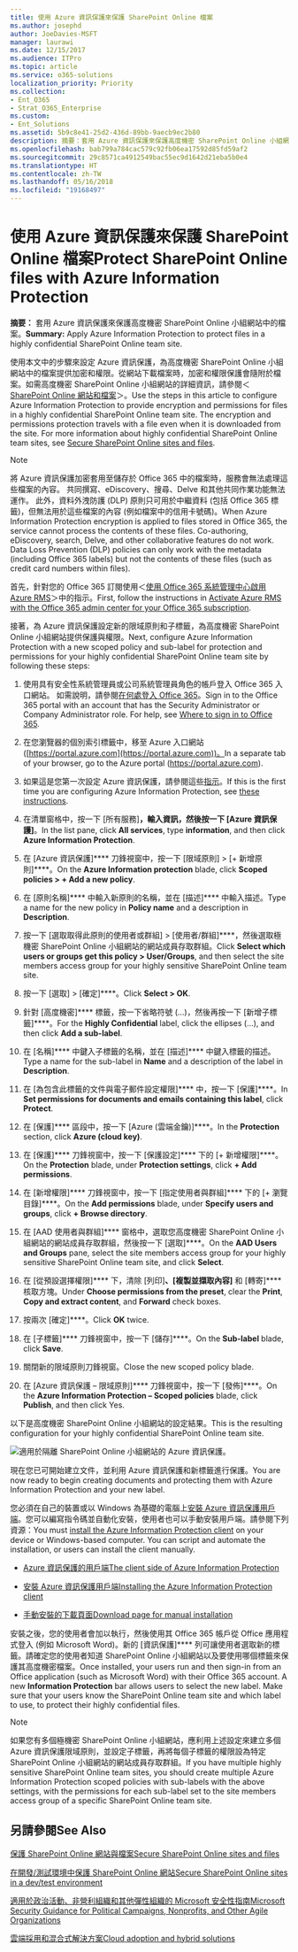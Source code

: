 ```yaml
---
title: 使用 Azure 資訊保護來保護 SharePoint Online 檔案
ms.author: josephd
author: JoeDavies-MSFT
manager: laurawi
ms.date: 12/15/2017
ms.audience: ITPro
ms.topic: article
ms.service: o365-solutions
localization_priority: Priority
ms.collection:
- Ent_O365
- Strat_O365_Enterprise
ms.custom:
- Ent_Solutions
ms.assetid: 5b9c8e41-25d2-436d-89bb-9aecb9ec2b80
description: 摘要：套用 Azure 資訊保護來保護高度機密 SharePoint Online 小組網站中的檔案。
ms.openlocfilehash: bab799a784cac579c92fb06ea17592d85fd59af2
ms.sourcegitcommit: 29c8571ca4912549bac55ec9d1642d21eba5b0e4
ms.translationtype: HT
ms.contentlocale: zh-TW
ms.lasthandoff: 05/16/2018
ms.locfileid: "19168497"
---
```

# <a name="protect-sharepoint-online-files-with-azure-information-protection"></a><span data-ttu-id="077b0-103">使用 Azure 資訊保護來保護 SharePoint Online 檔案</span><span class="sxs-lookup"><span data-stu-id="077b0-103">Protect SharePoint Online files with Azure Information Protection</span></span>

 <span data-ttu-id="077b0-104">**摘要：** 套用 Azure 資訊保護來保護高度機密 SharePoint Online 小組網站中的檔案。</span><span class="sxs-lookup"><span data-stu-id="077b0-104">**Summary:** Apply Azure Information Protection to protect files in a highly confidential SharePoint Online team site.</span></span>
  
<span data-ttu-id="077b0-p101">使用本文中的步驟來設定 Azure 資訊保護，為高度機密 SharePoint Online 小組網站中的檔案提供加密和權限。從網站下載檔案時，加密和權限保護會隨附於檔案。如需高度機密 SharePoint Online 小組網站的詳細資訊，請參閱＜[ SharePoint Online 網站和檔案](secure-sharepoint-online-sites-and-files.md)＞。</span><span class="sxs-lookup"><span data-stu-id="077b0-p101">Use the steps in this article to configure Azure Information Protection to provide encryption and permissions for files in a highly confidential SharePoint Online team site. The encryption and permissions protection travels with a file even when it is downloaded from the site. For more information about highly confidential SharePoint Online team sites, see [Secure SharePoint Online sites and files](secure-sharepoint-online-sites-and-files.md).</span></span>
  
> [!NOTE]
> <span data-ttu-id="077b0-p102">將 Azure 資訊保護加密套用至儲存於 Office 365 中的檔案時，服務會無法處理這些檔案的內容。 共同撰寫、eDiscovery、搜尋、Delve 和其他共同作業功能無法運作。 此外，資料外洩防護 (DLP) 原則只可用於中繼資料 (包括 Office 365 標籤)，但無法用於這些檔案的內容 (例如檔案中的信用卡號碼)。</span><span class="sxs-lookup"><span data-stu-id="077b0-p102">When Azure Information Protection encryption is applied to files stored in Office 365, the service cannot process the contents of these files. Co-authoring, eDiscovery, search, Delve, and other collaborative features do not work. Data Loss Prevention (DLP) policies can only work with the metadata (including Office 365 labels) but not the contents of these files (such as credit card numbers within files).</span></span> 
  
<span data-ttu-id="077b0-111">首先，針對您的 Office 365 訂閱使用＜[使用 Office 365 系統管理中心啟用 Azure RMS](https://docs.microsoft.com/information-protection/deploy-use/activate-office365)＞中的指示。</span><span class="sxs-lookup"><span data-stu-id="077b0-111">First, follow the instructions in [Activate Azure RMS with the Office 365 admin center for your Office 365 subscription](https://docs.microsoft.com/information-protection/deploy-use/activate-office365).</span></span>
  
<span data-ttu-id="077b0-112">接著，為 Azure 資訊保護設定新的限域原則和子標籤，為高度機密 SharePoint Online 小組網站提供保護與權限。</span><span class="sxs-lookup"><span data-stu-id="077b0-112">Next, configure Azure Information Protection with a new scoped policy and sub-label for protection and permissions for your highly confidential SharePoint Online team site by following these steps:</span></span>
  
1. <span data-ttu-id="077b0-p103">使用具有安全性系統管理員或公司系統管理員角色的帳戶登入 Office 365 入口網站。 如需說明，請參閱[在何處登入 Office 365](https://support.office.com/Article/Where-to-sign-in-to-Office-365-e9eb7d51-5430-4929-91ab-6157c5a050b4)。</span><span class="sxs-lookup"><span data-stu-id="077b0-p103">Sign in to the Office 365 portal with an account that has the Security Administrator or Company Administrator role. For help, see [Where to sign in to Office 365](https://support.office.com/Article/Where-to-sign-in-to-Office-365-e9eb7d51-5430-4929-91ab-6157c5a050b4).</span></span>
    
2. <span data-ttu-id="077b0-115">在您瀏覽器的個別索引標籤中，移至 Azure 入口網站 ([https://portal.azure.com](https://portal.azure.com))。</span><span class="sxs-lookup"><span data-stu-id="077b0-115">In a separate tab of your browser, go to the Azure portal (https://portal.azure.com).</span></span>
    
3. <span data-ttu-id="077b0-116">如果這是您第一次設定 Azure 資訊保護，請參閱這些[指示](https://docs.microsoft.com/information-protection/deploy-use/configure-policy#to-access-the-azure-information-protection-blade-for-the-first-time)。</span><span class="sxs-lookup"><span data-stu-id="077b0-116">If this is the first time you are configuring Azure Information Protection, see [these instructions](https://docs.microsoft.com/information-protection/deploy-use/configure-policy#to-access-the-azure-information-protection-blade-for-the-first-time).</span></span>
    
4. <span data-ttu-id="077b0-117">在清單窗格中，按一下 [所有服務]****，輸入**資訊**，然後按一下 [Azure 資訊保護]****。</span><span class="sxs-lookup"><span data-stu-id="077b0-117">In the list pane, click **All services**, type **information**, and then click **Azure Information Protection**.</span></span>
    
5. <span data-ttu-id="077b0-118">在 [Azure 資訊保護]**** 刀鋒視窗中，按一下 [限域原則] > [+ 新增原則]****。</span><span class="sxs-lookup"><span data-stu-id="077b0-118">On the **Azure Information protection** blade, click **Scoped policies > + Add a new policy**.</span></span>
    
6. <span data-ttu-id="077b0-119">在 [原則名稱]**** 中輸入新原則的名稱，並在 [描述]**** 中輸入描述。</span><span class="sxs-lookup"><span data-stu-id="077b0-119">Type a name for the new policy in **Policy name** and a description in **Description**.</span></span>
    
7. <span data-ttu-id="077b0-120">按一下 [選取取得此原則的使用者或群組] > [使用者/群組]****，然後選取極機密 SharePoint Online 小組網站的網站成員存取群組。</span><span class="sxs-lookup"><span data-stu-id="077b0-120">Click **Select which users or groups get this policy > User/Groups**, and then select the site members access group for your highly sensitive SharePoint Online team site.</span></span> 
    
8. <span data-ttu-id="077b0-121">按一下 [選取] > [確定]****。</span><span class="sxs-lookup"><span data-stu-id="077b0-121">Click **Select > OK**.</span></span>
    
9. <span data-ttu-id="077b0-122">針對 [高度機密]**** 標籤，按一下省略符號 (...)，然後再按一下 [新增子標籤]****。</span><span class="sxs-lookup"><span data-stu-id="077b0-122">For the **Highly Confidential** label, click the ellipses (…), and then click **Add a sub-label**.</span></span>
    
10. <span data-ttu-id="077b0-123">在 [名稱]**** 中鍵入子標籤的名稱，並在 [描述]**** 中鍵入標籤的描述。</span><span class="sxs-lookup"><span data-stu-id="077b0-123">Type a name for the sub-label in **Name** and a description of the label in **Description**.</span></span>
    
11. <span data-ttu-id="077b0-124">在 [為包含此標籤的文件與電子郵件設定權限]**** 中，按一下 [保護]****。</span><span class="sxs-lookup"><span data-stu-id="077b0-124">In **Set permissions for documents and emails containing this label**, click **Protect**.</span></span>
    
12. <span data-ttu-id="077b0-125">在 [保護]**** 區段中，按一下 [Azure (雲端金鑰)]****。</span><span class="sxs-lookup"><span data-stu-id="077b0-125">In the **Protection** section, click **Azure (cloud key)**.</span></span>
    
13. <span data-ttu-id="077b0-126">在 [保護]**** 刀鋒視窗中，按一下 [保護設定]**** 下的 [+ 新增權限]****。</span><span class="sxs-lookup"><span data-stu-id="077b0-126">On the **Protection** blade, under **Protection settings**, click **+ Add permissions**.</span></span>
    
14. <span data-ttu-id="077b0-127">在 [新增權限]**** 刀鋒視窗中，按一下 [指定使用者與群組]**** 下的 [+ 瀏覽目錄]****。</span><span class="sxs-lookup"><span data-stu-id="077b0-127">On the **Add permissions** blade, under **Specify users and groups**, click **+ Browse directory**.</span></span>
    
15. <span data-ttu-id="077b0-128">在 [AAD 使用者與群組]**** 窗格中，選取您高度機密 SharePoint Online 小組網站的網站成員存取群組，然後按一下 [選取]****。</span><span class="sxs-lookup"><span data-stu-id="077b0-128">On the **AAD Users and Groups** pane, select the site members access group for your highly sensitive SharePoint Online team site, and click **Select**.</span></span>
    
16. <span data-ttu-id="077b0-129">在 [從預設選擇權限]**** 下，清除 [列印]****、[複製並擷取內容]**** 和 [轉寄]**** 核取方塊。</span><span class="sxs-lookup"><span data-stu-id="077b0-129">Under **Choose permissions from the preset**, clear the **Print**, **Copy and extract content**, and **Forward** check boxes.</span></span>
    
17. <span data-ttu-id="077b0-130">按兩次 [確定]****。</span><span class="sxs-lookup"><span data-stu-id="077b0-130">Click **OK** twice.</span></span>
    
18. <span data-ttu-id="077b0-131">在 [子標籤]**** 刀鋒視窗中，按一下 [儲存]****。</span><span class="sxs-lookup"><span data-stu-id="077b0-131">On the **Sub-label** blade, click **Save**.</span></span>
    
19. <span data-ttu-id="077b0-132">關閉新的限域原則刀鋒視窗。</span><span class="sxs-lookup"><span data-stu-id="077b0-132">Close the new scoped policy blade.</span></span>
    
20. <span data-ttu-id="077b0-133">在 [Azure 資訊保護 – 限域原則]**** 刀鋒視窗中，按一下 [發佈]****。</span><span class="sxs-lookup"><span data-stu-id="077b0-133">On the **Azure Information Protection – Scoped policies** blade, click **Publish**, and then click Yes.</span></span>
    
<span data-ttu-id="077b0-134">以下是高度機密 SharePoint Online 小組網站的設定結果。</span><span class="sxs-lookup"><span data-stu-id="077b0-134">This is the resulting configuration for your highly confidential SharePoint Online team site.</span></span>
  
![適用於隔離 SharePoint Online 小組網站的 Azure 資訊保護。](images/8cc92aa4-e7bc-4c2f-a4a4-3b034b21aebf.png)
  
<span data-ttu-id="077b0-136">現在您已可開始建立文件，並利用 Azure 資訊保護和新標籤進行保護。</span><span class="sxs-lookup"><span data-stu-id="077b0-136">You are now ready to begin creating documents and protecting them with Azure Information Protection and your new label.</span></span>
  
<span data-ttu-id="077b0-p104">您必須在自己的裝置或以 Windows 為基礎的電腦上[安裝 Azure 資訊保護用戶端](https://docs.microsoft.com/information-protection/rms-client/install-client-app)。您可以編寫指令碼並自動化安裝，使用者也可以手動安裝用戶端。請參閱下列資源：</span><span class="sxs-lookup"><span data-stu-id="077b0-p104">You must [install the Azure Information Protection client](https://docs.microsoft.com/information-protection/rms-client/install-client-app) on your device or Windows-based computer. You can script and automate the installation, or users can install the client manually.</span></span>
  
- [<span data-ttu-id="077b0-140">Azure 資訊保護的用戶端</span><span class="sxs-lookup"><span data-stu-id="077b0-140">The client side of Azure Information Protection</span></span>](https://docs.microsoft.com/information-protection/rms-client/use-client)
    
- [<span data-ttu-id="077b0-141">安裝 Azure 資訊保護用戶端</span><span class="sxs-lookup"><span data-stu-id="077b0-141">Installing the Azure Information Protection client</span></span>](https://docs.microsoft.com/information-protection/rms-client/client-admin-guide)
    
- [<span data-ttu-id="077b0-142">手動安裝的下載頁面</span><span class="sxs-lookup"><span data-stu-id="077b0-142">Download page for manual installation</span></span>](https://www.microsoft.com/download/details.aspx?id=53018)
    
<span data-ttu-id="077b0-p105">安裝之後，您的使用者會加以執行，然後使用其 Office 365 帳戶從 Office 應用程式登入 (例如 Microsoft Word)。新的 [資訊保護]**** 列可讓使用者選取新的標籤。請確定您的使用者知道 SharePoint Online 小組網站以及要使用哪個標籤來保護其高度機密檔案。</span><span class="sxs-lookup"><span data-stu-id="077b0-p105">Once installed, your users run and then sign-in from an Office application (such as Microsoft Word) with their Office 365 account. A new **Information Protection** bar allows users to select the new label. Make sure that your users know the SharePoint Online team site and which label to use, to protect their highly confidential files.</span></span>
  
> [!NOTE]
> <span data-ttu-id="077b0-146">如果您有多個極機密 SharePoint Online 小組網站，應利用上述設定來建立多個 Azure 資訊保護限域原則，並設定子標籤，再將每個子標籤的權限設為特定 SharePoint Online 小組網站的網站成員存取群組。</span><span class="sxs-lookup"><span data-stu-id="077b0-146">If you have multiple highly sensitive SharePoint Online team sites, you should create multiple Azure Information Protection scoped policies with sub-labels with the above settings, with the permissions for each sub-label set to the site members access group of a specific SharePoint Online team site.</span></span> 
  
## <a name="see-also"></a><span data-ttu-id="077b0-147">另請參閱</span><span class="sxs-lookup"><span data-stu-id="077b0-147">See Also</span></span>

[<span data-ttu-id="077b0-148">保護 SharePoint Online 網站與檔案</span><span class="sxs-lookup"><span data-stu-id="077b0-148">Secure SharePoint Online sites and files</span></span>](secure-sharepoint-online-sites-and-files.md)
  
[<span data-ttu-id="077b0-149">在開發/測試環境中保護 SharePoint Online 網站</span><span class="sxs-lookup"><span data-stu-id="077b0-149">Secure SharePoint Online sites in a dev/test environment</span></span>](secure-sharepoint-online-sites-in-a-dev-test-environment.md)
  
[<span data-ttu-id="077b0-150">適用於政治活動、非營利組織和其他彈性組織的 Microsoft 安全性指南</span><span class="sxs-lookup"><span data-stu-id="077b0-150">Microsoft Security Guidance for Political Campaigns, Nonprofits, and Other Agile Organizations</span></span>](microsoft-security-guidance-for-political-campaigns-nonprofits-and-other-agile-o.md)
  
[<span data-ttu-id="077b0-151">雲端採用和混合式解決方案</span><span class="sxs-lookup"><span data-stu-id="077b0-151">Cloud adoption and hybrid solutions</span></span>](cloud-adoption-and-hybrid-solutions.md)




